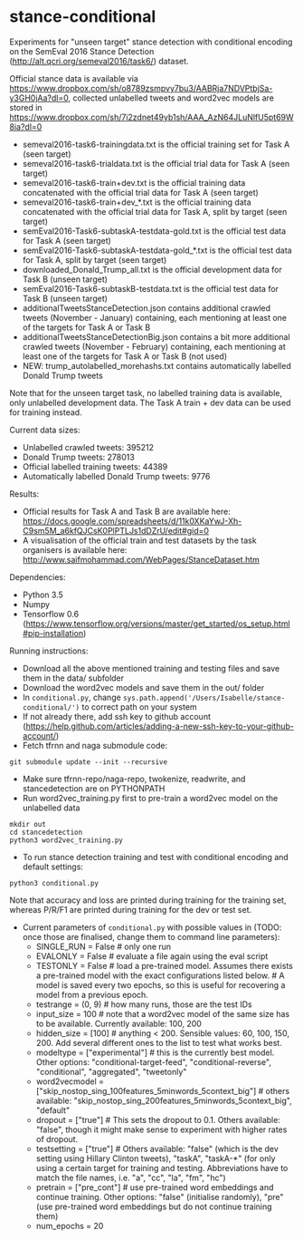 # stance-conditional

Experiments for "unseen target" stance detection with conditional encoding on the SemEval 2016 Stance Detection (http://alt.qcri.org/semeval2016/task6/) dataset.

Official stance data is available via https://www.dropbox.com/sh/o8789zsmpvy7bu3/AABRja7NDVPtbjSa-y3GH0jAa?dl=0, collected unlabelled tweets and word2vec models are stored in https://www.dropbox.com/sh/7i2zdnet49yb1sh/AAA_AzN64JLuNlfU5pt69W8ia?dl=0

- semeval2016-task6-trainingdata.txt is the official training set for Task A (seen target)
- semeval2016-task6-trialdata.txt is the official trial data for Task A (seen target)
- semeval2016-task6-train+dev.txt is the official training data concatenated with the official trial data for Task A (seen target)
- semeval2016-task6-train+dev_*.txt is the official training data concatenated with the official trial data for Task A, split by target (seen target)
- semEval2016-Task6-subtaskA-testdata-gold.txt is the official test data for Task A (seen target)
- semEval2016-Task6-subtaskA-testdata-gold_*.txt is the official test data for Task A, split by target (seen target)
- downloaded_Donald_Trump_all.txt is the official development data for Task B (unseen target)
- semEval2016-Task6-subtaskB-testdata.txt is the official test data for Task B (unseen target)
- additionalTweetsStanceDetection.json contains additional crawled tweets (November - January) containing, each mentioning at least one of the targets for Task A or Task B
- additionalTweetsStanceDetectionBig.json contains a bit more additional crawled tweets (November - February) containing, each mentioning at least one of the targets for Task A or Task B (not used)
- NEW: trump_autolabelled_morehashs.txt contains automatically labelled Donald Trump tweets

Note that for the unseen target task, no labelled training data is available, only unlabelled development data. The Task A train + dev data can be used for training instead.

Current data sizes:

- Unlabelled crawled tweets: 395212
- Donald Trump tweets: 278013  
- Official labelled training tweets: 44389  
- Automatically labelled Donald Trump tweets: 9776

Results:

- Official results for Task A and Task B are available here: https://docs.google.com/spreadsheets/d/11k0XKaYwJ-Xh-C9sm5M_a6kfQJCsK0PlPTLJs1dDZrU/edit#gid=0
- A visualisation of the official train and test datasets by the task organisers is available here: http://www.saifmohammad.com/WebPages/StanceDataset.htm

Dependencies:

- Python 3.5
- Numpy
- Tensorflow 0.6 (https://www.tensorflow.org/versions/master/get_started/os_setup.html#pip-installation)

Running instructions:

- Download all the above mentioned training and testing files and save them in the data/ subfolder
- Download the word2vec models and save them in the out/ folder
- In ```conditional.py```, change ```sys.path.append('/Users/Isabelle/stance-conditional/')``` to correct path on your system
- If not already there, add ssh key to github account (https://help.github.com/articles/adding-a-new-ssh-key-to-your-github-account/)
- Fetch tfrnn and naga submodule code:
```shell
git submodule update --init --recursive
```
- Make sure tfrnn-repo/naga-repo, twokenize, readwrite, and stancedetection are on PYTHONPATH
- Run word2vec_training.py first to pre-train a word2vec model on the unlabelled data
```shell
mkdir out
cd stancedetection
python3 word2vec_training.py
```
- To run stance detection training and test with conditional encoding and default settings:
```shell
python3 conditional.py
```

Note that accuracy and loss are printed during training for the training set, whereas P/R/F1 are printed during training for the dev or test set.

- Current parameters of ```conditional.py``` with possible values in (TODO: once those are finalised, change them to command line parameters):
  - SINGLE_RUN = False  # only one run
  - EVALONLY = False   # evaluate a file again using the eval script
  - TESTONLY = False   # load a pre-trained model. Assumes there exists a pre-trained model with the exact configurations listed below.
                       # A model is saved every two epochs, so this is useful for recovering a model from a previous epoch.
  - testrange = (0, 9)  # how many runs, those are the test IDs
  - input_size = 100  # note that a word2vec model of the same size has to be available. Currently available: 100, 200
  - hidden_size = [100] # anything < 200. Sensible values: 60, 100, 150, 200. Add several different ones to the list to test what works best.
  - modeltype = ["experimental"] # this is the currently best model. Other options: "conditional-target-feed", "conditional-reverse", "conditional", "aggregated", "tweetonly"
  - word2vecmodel = ["skip_nostop_sing_100features_5minwords_5context_big"] # others available: "skip_nostop_sing_200features_5minwords_5context_big", "default"
  - dropout = ["true"] # This sets the dropout to 0.1. Others available: "false", though it might make sense to experiment with higher rates of dropout.
  - testsetting = ["true"] # Others available: "false" (which is the dev setting using Hillary Clinton tweets), "taskA", "taskA-*" (for only using a certain target for training and testing. Abbreviations have to match the file names, i.e. "a", "cc", "la", "fm", "hc")
  - pretrain = ["pre_cont"] # use pre-trained word embeddings and continue training. Other options: "false" (initialise randomly), "pre" (use pre-trained word embeddings but do not continue training them)
  - num_epochs = 20

